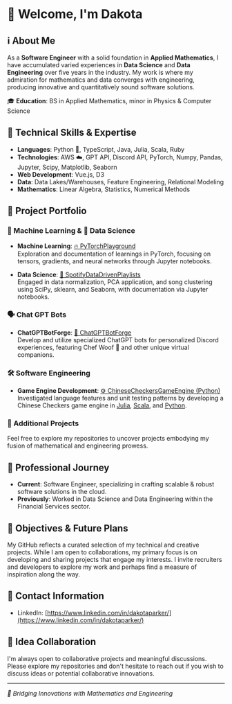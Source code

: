 # 🙌 Welcome, I'm Dakota

## ℹ️ About Me
As a **Software Engineer** with a solid foundation in **Applied Mathematics**, I have accumulated varied experiences in **Data Science** and **Data Engineering** over five years in the industry. My work is where my admiration for mathematics and data converges with engineering, producing innovative and quantitatively sound software solutions.

🎓 **Education**: BS in Applied Mathematics, minor in Physics & Computer Science

## 🧠 Technical Skills & Expertise

- **Languages**: Python 🐍, TypeScript, Java, Julia, Scala, Ruby
- **Technologies**: AWS ☁️, GPT API, Discord API, PyTorch, Numpy, Pandas, Jupyter, Scipy, Matplotlib, Seaborn
- **Web Development**: Vue.js, D3
- **Data**: Data Lakes/Warehouses, Feature Engineering, Relational Modeling
- **Mathematics**: Linear Algebra, Statistics, Numerical Methods

## 📂 Project Portfolio

### 🧠 Machine Learning & 🔎 Data Science

- **Machine Learning**: [🔥 PyTorchPlayground](https://github.com/dakotacolorado/PyTorchPlayground)  
  Exploration and documentation of learnings in PyTorch, focusing on tensors, gradients, and neural networks through Jupyter notebooks.

- **Data Science**: [🎵 SpotifyDataDrivenPlaylists](https://github.com/dakotacolorado/SpotifyDataDrivenPlaylists)  
  Engaged in data normalization, PCA application, and song clustering using SciPy, sklearn, and Seaborn, with documentation via Jupyter notebooks.

### 🗣️ Chat GPT Bots

- **ChatGPTBotForge**: [🤖 ChatGPTBotForge](https://github.com/dakotacolorado/ChatGPTBotForge)  
  Develop and utilize specialized ChatGPT bots for personalized Discord experiences, featuring Chef Woof 🍗 and other unique virtual companions.

### 🛠️ Software Engineering

- **Game Engine Development**: [⚙️ ChineseCheckersGameEngine (Python)](https://github.com/dakotacolorado/ChineseCheckersGameEngine)  
  Investigated language features and unit testing patterns by developing a Chinese Checkers game engine in [Julia](https://github.com/dakotacolorado/ChineseCheckersGameJulia), [Scala](https://github.com/dakotacolorado/ChineseCheckersGameScala), and [Python](https://github.com/dakotacolorado/ChineseCheckersGameEngine).
### 🎲 Additional Projects

Feel free to explore my repositories to uncover projects embodying my fusion of mathematical and engineering prowess.

## 🏢 Professional Journey

- **Current**: Software Engineer, specializing in crafting scalable & robust software solutions in the cloud.
- **Previously**: Worked in Data Science and Data Engineering within the Financial Services sector.

## 🎯 Objectives & Future Plans

My GitHub reflects a curated selection of my technical and creative projects. While I am open to collaborations, my primary focus is on developing and sharing projects that engage my interests. I invite recruiters and developers to explore my work and perhaps find a measure of inspiration along the way.

## 📧 Contact Information

- LinkedIn: [https://www.linkedin.com/in/dakotaparker/](https://www.linkedin.com/in/dakotaparker/)

## 🤝 Idea Collaboration

I'm always open to collaborative projects and meaningful discussions. Please explore my repositories and don't hesitate to reach out if you wish to discuss ideas or potential collaborative innovations.

---

_🚀 Bridging Innovations with Mathematics and Engineering_
